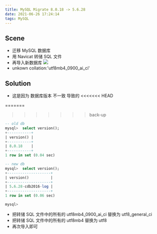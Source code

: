 ```yaml
---
title: MySQL Migrate 8.0.18 -> 5.6.28
date: 2021-06-26 17:24:14
tags: MySQL
---
```


## Scene
- 迁移 MySQL 数据库
- 用 Navicat 转储 SQL 文件
- 再导入新数据库
![](/images/mysqlMigrate8-0-18to5-6-28/Snipaste_2021-06-26_17-30-25.png)
- unkown collation:'utf8mb4_0900_ai_ci'
## Solution
- 这是因为 数据库版本 不一致 导致的
<<<<<<< HEAD


=======
>>>>>>> back-up
```SQL
-- old db
mysql>  select version();
+-----------+
| version() |
+-----------+
| 8.0.18    |
+-----------+
1 row in set (0.04 sec)
```
```SQL
-- new db
mysql>  select version();
+--------------------+
| version()          |
+--------------------+
| 5.6.28-cdb2016-log |
+--------------------+
1 row in set (0.06 sec)

mysql> 
```
- 把转储 SQL 文件中的所有的 utf8mb4_0900_ai_ci 替换为 utf8_general_ci 
- 把转储 SQL 文件中的所有的 utf8mb4 替换为 utf8
- 再次导入即可

